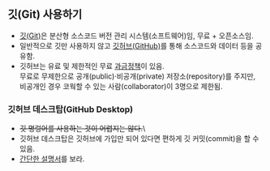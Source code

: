 ## 깃(Git) 사용하기  
- [깃(Git)](https://git-scm.com/)은 분산형 소스코드 버전 관리 시스템(소프트웨어)임, 무료 + 오픈소스임.  
- 일반적으로 깃만 사용하지 않고 [깃허브(GitHub)](https://github.com/)를 통해 소스코드와 데이터 등을 공유함.  
- 깃허브는 유료 및 제한적인 무료 [과금정책](https://github.com/pricing)이 있음.  
  무료로 무제한으로 공개(public)·비공개(private) 저장소(repository)를 주지만,  
  비공개인 경우 코웍할 수 있는 사람(collaborator)이 3명으로 제한됨.
### 깃허브 데스크탑(GitHub Desktop)
- ~~깃 명렁어를 사용하는 것이 어렵지는 않다.~~\
- 깃허브 데스크탑은 깃허브에 가입만 되어 있다면 편하게 깃 커밋(commit)을 할 수 있음.
- [간단한 설명서](github_desktop.md)를 보라.
